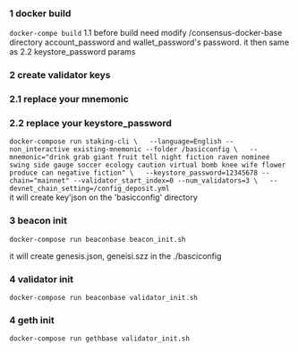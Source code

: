 ### 1 docker build 
``docker-compe build``
1.1 before build need modify /consensus-docker-base directory account_password and wallet_password's password. it then same as 2.2 keystore_password params

### 2 create validator keys
### 2.1 replace your mnemonic
### 2.2 replace your keystore_password
``docker-compose run staking-cli \  
--language=English --non_interactive existing-mnemonic --folder /basicconfig \  
--mnemonic="drink grab giant fruit tell night fiction raven nominee swing side gauge soccer ecology caution virtual bomb knee wife flower produce can negative fiction" \  
--keystore_password=12345678 --chain="mainnet" --validator_start_index=0 --num_validators=3 \  
--devnet_chain_setting=/config_deposit.yml ``  
it will create key'json on the 'basicconfig' directory

### 3 beacon init
``docker-compose run beaconbase beacon_init.sh``

it will create genesis.json, geneisi.szz in the ./basciconfig

### 4 validator init 
``docker-compose run beaconbase validator_init.sh``

### 4 geth init 
``docker-compose run gethbase validator_init.sh``



